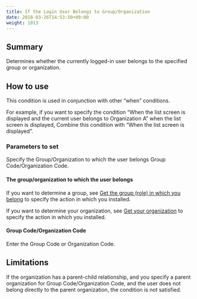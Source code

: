 ```yaml
---
title: If the Login User Belongs to Group/Organization
date: 2018-03-26T14:53:50+09:00
weight: 1013
---
```

## Summary

Determines whether the currently logged-in user belongs to the specified group or organization.

## How to use

This condition is used in conjunction with other “when” conditions.

For example, if you want to specify the condition “When the list screen is displayed and the current user belongs to Organization A” when the list screen is displayed, Combine this condition with “When the list screen is displayed”.

### Parameters to set

Specify the Group/Organization to which the user belongs Group Code/Organization Code.

#### The group/organization to which the user belongs

If you want to determine a group, see [Get the group (role) in which you belong](../../../actions/other/get_user_roles) to specify the action in which you installed.

If you want to determine your organization, see [Get your organization](../../../actions/other/get_user_organization) to specify the action in which you installed.

#### Group Code/Organization Code

Enter the Group Code or Organization Code.

## Limitations

If the organization has a parent-child relationship, and you specify a parent organization for Group Code/Organization Code, and the user does not belong directly to the parent organization, the condition is not satisfied.
